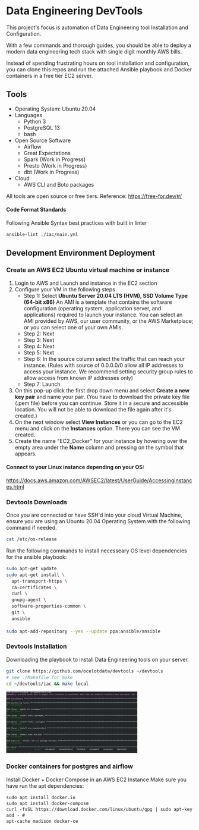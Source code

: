 # Data Engineering DevTools
This project's focus is automation of Data Engineering tool Installation and Configuration. 

With a few commands and thorough guides, you should be able to deploy a modern data engineering tech stack with single digit monthly AWS bills.

Instead of spending frustrating hours on tool installation and configuration, you can clone this repos and run the attached Ansible playbook and Docker containers in a free tier EC2 server.

## Tools
* Operating System: Ubuntu 20.04 
* Languages
    * Python 3
    * PostgreSQL 13
    * bash
* Open Source Software
    * Airflow
    * Great Expectations
    * Spark (Work in Progress)
    * Presto (Work in Progress)
    * dbt (Work in Progress)
* Cloud
    * AWS CLI and Boto packages

All tools are open source or free tiers. Reference: https://free-for.dev/#/

#### Code Format Standards
Following Ansible Syntax best practices with built in linter
```bash
ansible-lint ./iac/main.yml
```

## Development Environment Deployment
### Create an AWS EC2 Ubuntu virtual machine or instance
1. Login to AWS and Launch and instance in the EC2 section
2. Configure your VM in the following steps
    * Step 1: Select **Ubuntu Server 20.04 LTS (HVM), SSD Volume Type (64-bit x86)**
      An AMI is a template that contains the software configuration (operating system, application server,
      and applications) required to launch your instance. You can select an AMI provided by AWS, our user community,
      or the AWS Marketplace; or you can select one of your own AMIs.
    * Step 2: Next
    * Step 3: Next
    * Step 4: Next
    * Step 5: Next
    * Step 6: In the source column select the traffic that can reach your instance.
      (Rules with source of 0.0.0.0/0 allow all IP addresses to access your instance. We recommend setting security group rules to allow access from known IP addresses only)
    * Step 7: Launch
3. On this pop-up click the first drop down menu and select **Create a new key pair** and name your pair.
   (You have to download the private key file (.pem file) before you can continue. Store it in a secure and accessible location. You will not be able to download the file again after it's created.)
4. On the next window select **View Instances** or you can go to the EC2 menu and click on the **Instances** option. There you can see the VM created.
5. Create the name "EC2_Docker" for your instance by hovering over the empty area under the **Nam**e column and pressing on the symbol that appears.

#### Connect to your Linux instance depending on your OS:
https://docs.aws.amazon.com/AWSEC2/latest/UserGuide/AccessingInstances.html

### Devtools Downloads
Once you are connected or have SSH'd into your cloud Virtual Machine, ensure you are using an Ubuntu 20.04 Operating System with the following command if needed.
```bash
cat /etc/os-release
```

Run the following commands to install necesseary OS level dependencies for the ansible playbook:
```bash
sudo apt-get update
sudo apt-get install \
  apt-transport-https \
  ca-certificates \
  curl \
  gnupg-agent \
  software-properties-common \
  git \
  ansible 
  
sudo apt-add-repository --yes --update ppa:ansible/ansible
```

### Devtools Installation
Downloading the playbook to install Data Engineering tools on your server.
```bash
git clone https://github.com/ocelotdata/devtools ~/devtools
# see ./Makefile for make 
cd ~/devtools/iac && make local
```
<img src="https://github.com/ocelotdata/devtools/blob/main/images/ansible.png" width="70%" height="70%">

### Docker containers for postgres and airflow
Install Docker + Docker Compose in an AWS EC2 Instance
Make sure you have run the apt dependencies:
```
sudo apt install docker.io
sudo apt install docker-compose
curl -fsSL https://download.docker.com/linux/ubuntu/gpg | sudo apt-key add - #
apt-cache madison docker-ce
```
